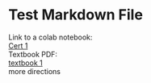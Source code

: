 # Test Markdown File
Link to a colab notebook:<br>
[Cert 1](error)<br>
Textbook PDF:<br>
[textbook 1](/Algebra-with-Python/Business)<br>
more directions

